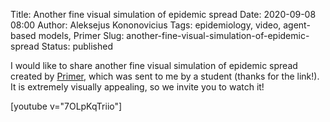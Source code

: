 Title: Another fine visual simulation of epidemic spread
Date: 2020-09-08 08:00
Author: Aleksejus Kononovicius
Tags: epidemiology, video, agent-based models, Primer
Slug: another-fine-visual-simulation-of-epidemic-spread
Status: published

I would like to share another fine visual simulation of epidemic spread
created by [Primer](https://www.youtube.com/@PrimerBlobs),
which was sent to me by a student (thanks for the link!). It is extremely
visually appealing, so we invite you to watch it!

[youtube v="7OLpKqTriio"]
